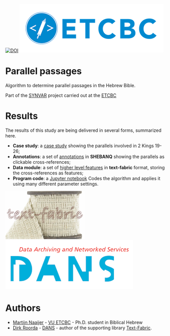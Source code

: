[![DOI](https://zenodo.org/badge/104842865.svg)](https://zenodo.org/badge/latestdoi/104842865)
[![etcbc](images/etcbc.png)](http://www.etcbc.nl)

# Parallel passages
Algorithm to determine parallel passages in the Hebrew Bible.

Part of the
[SYNVAR](https://www.nwo.nl/en/research-and-results/research-projects/i/30/9930.html)
project carried out at the 
[ETCBC](http://etcbc.nl)

# Results

The results of this study are being delivered in several forms, summarized here.

* **Case study**: a 
  [case study](https://github.com/ETCBC/parallels/blob/master/programs/kings_ii.ipynb)
  showing the parallels involved in 2 Kings 19-26; 
* **Annotations**: a set of
  [annotations](https://shebanq.ancient-data.org/hebrew/note?version=4b&id=Mnxjcm9zc3JlZg__&tp=txt_tb1&nget=v)
  in **SHEBANQ** showing the parallels as clickable cross-references;
* **Data module**: a set of 
  [higher level features](https://github.com/ETCBC/parallels/tree/master/tf)
  in **text-fabric** format, storing the cross-references as features;
* **Program code**: a
  [Jupyter notebook](https://github.com/ETCBC/parallels/tree/master/programs/parallels.ipynb)
  Codes the algorithm and applies it using many different
  parameter settings.

![tf](images/tf-small.png)
[![dans](images/dans.png)](https://www.dans.knaw.nl)

# Authors
* [Martijn Naaijer](mailto:m.naaijer@vu.nl) -
  [VU ETCBC](http://etcbc.nl) -
  Ph.D. student in Biblical Hebrew
* [Dirk Roorda](mailto:dirk.roorda@dans.knaw.nl) -
  [DANS](https://dans.knaw.nl/en/front-page?set_language=en) -
  author of the supporting library
  [Text-Fabric](https://github.com/Dans-labs/text-fabric).

